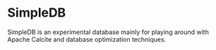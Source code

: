 # SimpleDB
SimpleDB is an experimental database mainly for playing around with Apache Calcite and database optimization techniques.
